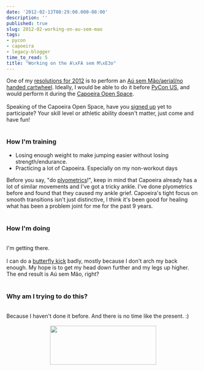 ```yaml
---
date: '2012-02-13T08:29:00.000-08:00'
description: ''
published: true
slug: 2012-02-working-on-au-sem-mao
tags:
- pycon
- capoeira
- legacy-blogger
time_to_read: 5
title: "Working on the A\xFA sem M\xE3o"
---
```


One of my <a href="http://pydanny.blogspot.com/2011/12/resolutions-for-2012.html">resolutions for 2012</a> is to perform an <a href="http://en.wikipedia.org/wiki/Aerial_cartwheel">Aú sem Mão/aerial/no handed cartwheel</a>. Ideally, I would be able to do it before <a href="http://us.pycon.org">PyCon US</a>, and would perform it during the <a href="https://us.pycon.org/2012/community/openspaces/capoeira/">Capoeira Open Space</a>.<br /><br />Speaking of the Capoeira Open Space, have you <a href="http://bit.ly/pycon-capoeira">signed up</a> yet to participate? Your skill level or athletic ability doesn't matter, just come and have fun!<br /><br /><h3>How I'm training</h3><ul><li>Losing enough weight to make jumping easier without losing strength/endurance.</li><li>Practicing a lot of Capoeira. Especially on my non-workout days</li></ul>Before you say, "do <a href="http://en.wikipedia.org/wiki/Plyometrics">plyometrics</a>!", keep in mind that Capoeira already has a lot of similar movements and I've got a tricky ankle. I've done plyometrics before and found that they caused my ankle grief. Capoeira's tight focus on smooth transitions isn't just distinctive, I think it's been good for healing what has been a problem joint for me for the past 9 years.<br /><br /><h3>How I'm doing</h3><br />I'm getting there.<br /><br />I can do a <a href="http://en.wikipedia.org/wiki/Butterfly_kick">butterfly kick</a> badly, mostly because I don't arch my back enough. My hope is to get my head down further and my legs up higher. The end result is Aú sem Mão, right?<br /><br /><h3>Why am I trying to do this?</h3><br />Because I haven't done it before. And there is no time like the present. :)<br /><br /><div class="separator" style="clear: both; text-align: center;"><a href="https://us.pycon.org/2012/" style="margin-left: 1em; margin-right: 1em;"><img border="0" height="102" src="http://1.bp.blogspot.com/-fa4jnLXs1so/TniyemLkoiI/AAAAAAAAAqo/LjZqklTFBXk/s400/pycon2012.png" width="277" /></a></div>